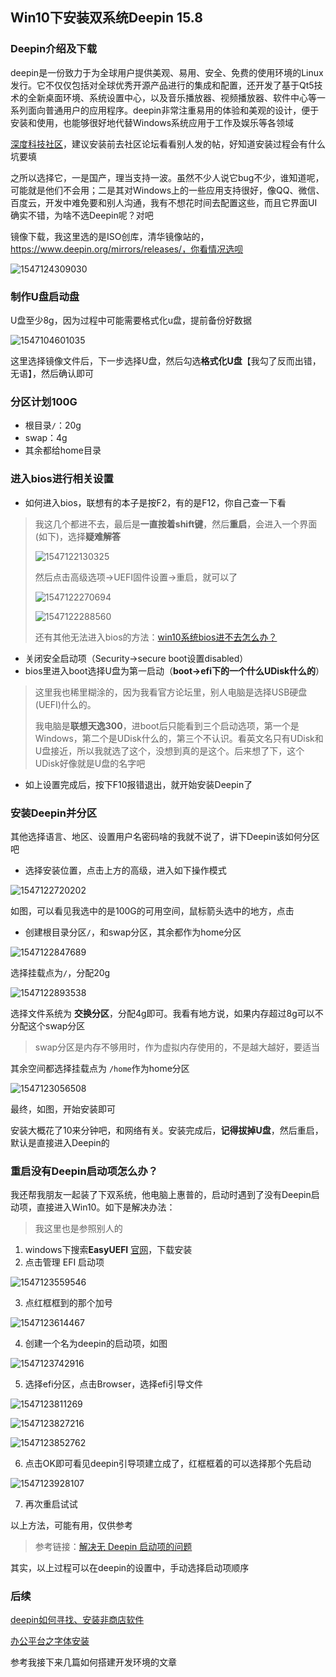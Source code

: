 ## Win10下安装双系统Deepin 15.8

### Deepin介绍及下载

deepin是一份致力于为全球用户提供美观、易用、安全、免费的使用环境的Linux发行。它不仅仅包括对全球优秀开源产品进行的集成和配置，还开发了基于Qt5技术的全新桌面环境、系统设置中心，以及音乐播放器、视频播放器、软件中心等一系列面向普通用户的应用程序。deepin非常注重易用的体验和美观的设计，便于安装和使用，也能够很好地代替Windows系统应用于工作及娱乐等各领域

[深度科技社区](https://www.deepin.org/)，建议安装前去社区论坛看看别人发的帖，好知道安装过程会有什么坑要填

之所以选择它，一是国产，理当支持一波。虽然不少人说它bug不少，谁知道呢，可能就是他们不会用；二是其对Windows上的一些应用支持很好，像QQ、微信、百度云，开发中难免要和别人沟通，我有不想花时间去配置这些，而且它界面UI确实不错，为啥不选Deepin呢？对吧

镜像下载，我这里选的是ISO创库，清华镜像站的，https://www.deepin.org/mirrors/releases/，你看情况选呗

![1547124309030](assets/1547124309030.png)

### 制作U盘启动盘

U盘至少8g，因为过程中可能需要格式化u盘，提前备份好数据

![1547104601035](assets/1547104601035.png)

这里选择镜像文件后，下一步选择U盘，然后勾选**格式化U盘**【我勾了反而出错，无语】，然后确认即可



### 分区计划100G

- 根目录`/`：20g
- swap：4g
- 其余都给home目录



### 进入bios进行相关设置

- 如何进入bios，联想有的本子是按F2，有的是F12，你自己查一下看

> 我这几个都进不去，最后是**一直按着shift键**，然后**重启**，会进入一个界面(如下)，选择**疑难解答**
>
> ![1547122130325](assets/1547122130325.png)
>
> 然后点击高级选项->UEFI固件设置->重启，就可以了
>
> ![1547122270694](assets/1547122270694.png)
>
> ![1547122288560](assets/1547122288560.png)
>
> 还有其他无法进入bios的方法：[win10系统bios进不去怎么办？](https://www.jb51.net/os/win10/382360.html) 

- 关闭安全启动项（Security->secure boot设置disabled）
- bios里进入boot选择U盘为第一启动（**boot->efi下的一个什么UDisk什么的**）

> 这里我也稀里糊涂的，因为我看官方论坛里，别人电脑是选择USB硬盘(UEFI)什么的。
>
> 我电脑是**联想天逸300**，进boot后只能看到三个启动选项，第一个是Windows，第二个是UDisk什么的，第三个不认识。看英文名只有UDisk和U盘接近，所以我就选了这个，没想到真的是这个。后来想了下，这个UDisk好像就是U盘的名字吧

- 如上设置完成后，按下F10报错退出，就开始安装Deepin了



### 安装Deepin并分区

其他选择语言、地区、设置用户名密码啥的我就不说了，讲下Deepin该如何分区吧

- 选择安装位置，点击上方的高级，进入如下操作模式

![1547122720202](assets/1547122720202.png)

如图，可以看见我选中的是100G的可用空间，鼠标箭头选中的地方，点击

- 创建根目录分区`/`，和swap分区，其余都作为home分区

![1547122847689](assets/1547122847689.png)

选择挂载点为`/`，分配20g

![1547122893538](assets/1547122893538.png)

选择文件系统为 **交换分区**，分配4g即可。我看有地方说，如果内存超过8g可以不分配这个swap分区

> swap分区是内存不够用时，作为虚拟内存使用的，不是越大越好，要适当

其余空间都选择挂载点为	`/home`作为home分区

![1547123056508](assets/1547123056508.png)

最终，如图，开始安装即可

安装大概花了10来分钟吧，和网络有关。安装完成后，**记得拔掉U盘**，然后重启，默认是直接进入Deepin的



### 重启没有Deepin启动项怎么办？

我还帮我朋友一起装了下双系统，他电脑上惠普的，启动时遇到了没有Deepin启动项，直接进入Win10。如下是解决办法：

> 我这里也是参照别人的

1. windows下搜索**EasyUEFI** [官网](http://www.easyuefi.com/index-cn.html)，下载安装
2. 点击管理 EFI 启动项

![1547123559546](assets/1547123559546.png)



3. 点红框框到的那个加号

![1547123614467](assets/1547123614467.png)

4. 创建一个名为deepin的启动项，如图

![1547123742916](assets/1547123742916.png)

5. 选择efi分区，点击Browser，选择efi引导文件

![1547123811269](assets/1547123811269.png)

![1547123827216](assets/1547123827216.png)

![1547123852762](assets/1547123852762.png)

6. 点击OK即可看见deepin引导项建立成了，红框框着的可以选择那个先启动

![1547123928107](assets/1547123928107.png)

7. 再次重启试试

以上方法，可能有用，仅供参考

> 参考链接：[解决无 Deepin 启动项的问题](https://wiki.deepin.org/index.php?title=Deepin_15.4_Windows_10_%E5%8F%8C%E7%B3%BB%E7%BB%9F%E5%AE%89%E8%A3%85%E6%95%99%E7%A8%8B#.E8.A7.A3.E5.86.B3.E6.97.A0_Deepin_.E5.90.AF.E5.8A.A8.E9.A1.B9.E7.9A.84.E9.97.AE.E9.A2.98)

其实，以上过程可以在deepin的设置中，手动选择启动项顺序

### 后续

[deepin如何寻找、安装非商店软件](https://bbs.deepin.org/forum.php?mod=viewthread&tid=157341&highlight=%E5%AE%89%E8%A3%85)

[办公平台之字体安装](https://bbs.deepin.org/forum.php?mod=viewthread&tid=157250&highlight=%E5%AE%89%E8%A3%85)

参考我接下来几篇如何搭建开发环境的文章

